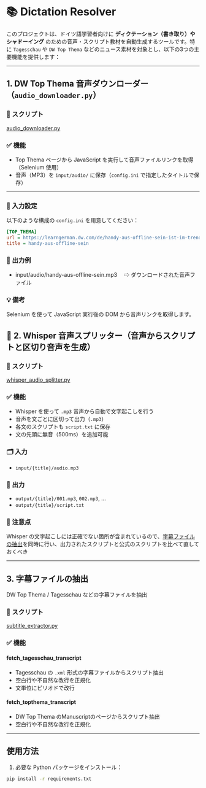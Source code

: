 # 📚 Dictation Resolver

このプロジェクトは、ドイツ語学習者向けに **ディクテーション（書き取り）やシャドーイング** のための音声・スクリプト教材を自動生成するツールです。特に `Tagesschau` や `DW Top Thema` などのニュース素材を対象とし、以下の3つの主要機能を提供します：

---
## 1. DW Top Thema 音声ダウンローダー（`audio_downloader.py`）

### 🔧 スクリプト
[audio_downloader.py](audio_downloader.py)

### ✅ 機能
- Top Thema ページから JavaScript を実行して音声ファイルリンクを取得（Selenium 使用）
- 音声（MP3）を `input/audio/` に保存（`config.ini` で指定したタイトルで保存）

---

### 📁 入力設定

以下のような構成の `config.ini` を用意してください：

```ini
[TOP_THEMA]
url = https://learngerman.dw.com/de/handy-aus-offline-sein-ist-im-trend/l-72709529
title = handy-aus-offline-sein
```

### 📂 出力例
- input/audio/handy-aus-offline-sein.mp3
　⇨ ダウンロードされた音声ファイル

### 💡 備考
Selenium を使って JavaScript 実行後の DOM から音声リンクを取得します。

## 📌 2. Whisper 音声スプリッター（音声からスクリプトと区切り音声を生成）

### 🔧 スクリプト
[whisper_audio_splitter.py](whisper_audio_splitter.py)

### ✅ 機能
- Whisper を使って `.mp3` 音声から自動で文字起こしを行う
- 音声を文ごとに区切って出力（`.mp3`）
- 各文のスクリプトも `script.txt` に保存
- 文の先頭に無音（500ms）を追加可能

### 🗂️ 入力
- `input/{title}/audio.mp3`

### 📁 出力
- `output/{title}/001.mp3`, `002.mp3`, ...
- `output/{title}/script.txt`


### 📌 注意点
Whisper の文字起こしには正確でない箇所が含まれているので、[字幕ファイルの抽出](#3-字幕ファイル抽出)を同時に行い、出力されたスクリプトと公式のスクリプトを比べて直しておくべき

---

## 3. 字幕ファイルの抽出
DW Top Thema / Tagesschau などの字幕ファイルを抽出

### 🔧 スクリプト
[subtitle_extractor.py](subtitle_extractor.py)

### ✅ 機能
#### fetch_tagesschau_transcript
- Tagesschau の `.xml` 形式の字幕ファイルからスクリプト抽出
- 空白行や不自然な改行を正規化
- 文単位にピリオドで改行

#### fetch_topthema_transcript
- DW Top Thema のManuscriptのページからスクリプト抽出
- 空白行や不自然な改行を正規化

---

## 使用方法

1. 必要な Python パッケージをインストール：

```bash
pip install -r requirements.txt
